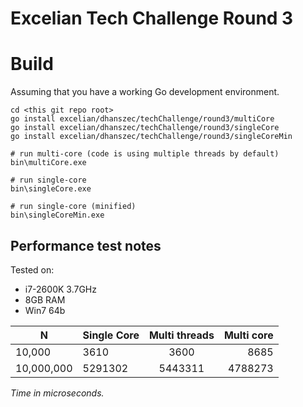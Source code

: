 # Excelian Tech Challenge Round 3

# Build

Assuming that you have a working Go development environment.

	cd <this git repo root>
	go install excelian/dhanszec/techChallenge/round3/multiCore
	go install excelian/dhanszec/techChallenge/round3/singleCore
	go install excelian/dhanszec/techChallenge/round3/singleCoreMin

	# run multi-core (code is using multiple threads by default)
	bin\multiCore.exe

	# run single-core
	bin\singleCore.exe

	# run single-core (minified)
	bin\singleCoreMin.exe

## Performance test notes

Tested on:

- i7-2600K 3.7GHz
- 8GB RAM
- Win7 64b

| N | Single Core   | Multi threads | Multi core |  
| --|:--------------|:-------------:| ----------:|
| 10,000 | 3610 | 3600 | 8685 |
| 10,000,000 | 5291302 | 5443311 | 4788273 |
*Time in microseconds.*
